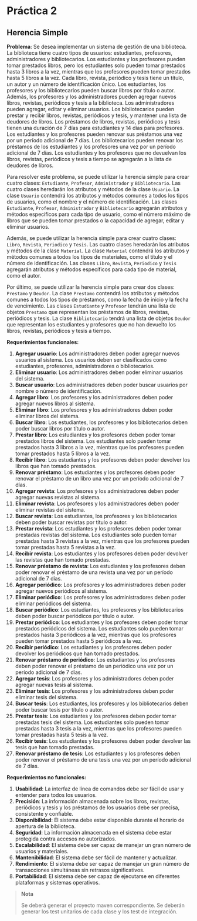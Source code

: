 # Práctica 2
## Herencia Simple

**Problema**: Se desea implementar un sistema de gestión de una biblioteca. La biblioteca tiene cuatro tipos de usuarios: estudiantes, profesores, administradores y bibliotecarios. Los estudiantes y los profesores pueden tomar prestados libros, pero los estudiantes solo pueden tomar prestados hasta 3 libros a la vez, mientras que los profesores pueden tomar prestados hasta 5 libros a la vez. Cada libro, revista, periódico y tesis tiene un título, un autor y un número de identificación único. Los estudiantes, los profesores y los bibliotecarios pueden buscar libros por título o autor. Además, los profesores y los administradores pueden agregar nuevos libros, revistas, periódicos y tesis a la biblioteca. Los administradores pueden agregar, editar y eliminar usuarios. Los bibliotecarios pueden prestar y recibir libros, revistas, periódicos y tesis, y mantener una lista de deudores de libros. Los préstamos de libros, revistas, periódicos y tesis tienen una duración de 7 días para estudiantes y 14 días para profesores. Los estudiantes y los profesores pueden renovar sus préstamos una vez por un período adicional de 7 días. Los bibliotecarios pueden renovar los préstamos de los estudiantes y los profesores una vez por un período adicional de 7 días. Los estudiantes y los profesores que no devuelvan los libros, revistas, periódicos y tesis a tiempo se agregarán a la lista de deudores de libros.

Para resolver este problema, se puede utilizar la herencia simple para crear cuatro clases: `Estudiante`, `Profesor`, `Administrador` y `Bibliotecario`. Las cuatro clases heredarán los atributos y métodos de la clase `Usuario`. La clase `Usuario` contendrá los atributos y métodos comunes a todos los tipos de usuarios, como el nombre y el número de identificación. Las clases `Estudiante`, `Profesor`, `Administrador` y `Bibliotecario` agregarán atributos y métodos específicos para cada tipo de usuario, como el número máximo de libros que se pueden tomar prestados o la capacidad de agregar, editar y eliminar usuarios.

Además, se puede utilizar la herencia simple para crear cuatro clases: `Libro`, `Revista`, `Periodico` y `Tesis`. Las cuatro clases heredarán los atributos y métodos de la clase `Material`. La clase `Material` contendrá los atributos y métodos comunes a todos los tipos de materiales, como el título y el número de identificación. Las clases `Libro`, `Revista`, `Periodico` y `Tesis` agregarán atributos y métodos específicos para cada tipo de material, como el autor.

Por último, se puede utilizar la herencia simple para crear dos clases: `Prestamo` y `Deudor`. La clase `Prestamo` contendrá los atributos y métodos comunes a todos los tipos de préstamos, como la fecha de inicio y la fecha de vencimiento. Las clases `Estudiante` y `Profesor` tendrán una lista de objetos `Prestamo` que representan los préstamos de libros, revistas, periódicos y tesis. La clase `Bibliotecario` tendrá una lista de objetos `Deudor` que representan los estudiantes y profesores que no han devuelto los libros, revistas, periódicos y tesis a tiempo.

**Requerimientos funcionales:**

1. **Agregar usuario**: Los administradores deben poder agregar nuevos usuarios al sistema. Los usuarios deben ser clasificados como estudiantes, profesores, administradores o bibliotecarios.
2. **Eliminar usuario**: Los administradores deben poder eliminar usuarios del sistema.
3. **Buscar usuario**: Los administradores deben poder buscar usuarios por nombre o número de identificación.
4. **Agregar libro**: Los profesores y los administradores deben poder agregar nuevos libros al sistema.
5. **Eliminar libro**: Los profesores y los administradores deben poder eliminar libros del sistema.
6. **Buscar libro**: Los estudiantes, los profesores y los bibliotecarios deben poder buscar libros por título o autor.
7. **Prestar libro**: Los estudiantes y los profesores deben poder tomar prestados libros del sistema. Los estudiantes solo pueden tomar prestados hasta 3 libros a la vez, mientras que los profesores pueden tomar prestados hasta 5 libros a la vez.
8. **Recibir libro**: Los estudiantes y los profesores deben poder devolver los libros que han tomado prestados.
9. **Renovar préstamo**: Los estudiantes y los profesores deben poder renovar el préstamo de un libro una vez por un período adicional de 7 días.
10. **Agregar revista**: Los profesores y los administradores deben poder agregar nuevas revistas al sistema.
11. **Eliminar revista**: Los profesores y los administradores deben poder eliminar revistas del sistema.
12. **Buscar revista**: Los estudiantes, los profesores y los bibliotecarios deben poder buscar revistas por título o autor.
13. **Prestar revista**: Los estudiantes y los profesores deben poder tomar prestadas revistas del sistema. Los estudiantes solo pueden tomar prestadas hasta 3 revistas a la vez, mientras que los profesores pueden tomar prestadas hasta 5 revistas a la vez.
14. **Recibir revista**: Los estudiantes y los profesores deben poder devolver las revistas que han tomado prestadas.
15. **Renovar préstamo de revista**: Los estudiantes y los profesores deben poder renovar el préstamo de una revista una vez por un período adicional de 7 días.
16. **Agregar periódico**: Los profesores y los administradores deben poder agregar nuevos periódicos al sistema.
17. **Eliminar periódico**: Los profesores y los administradores deben poder eliminar periódicos del sistema.
18. **Buscar periódico**: Los estudiantes, los profesores y los bibliotecarios deben poder buscar periódicos por título o autor.
19. **Prestar periódico**: Los estudiantes y los profesores deben poder tomar prestados periódicos del sistema. Los estudiantes solo pueden tomar prestados hasta 3 periódicos a la vez, mientras que los profesores pueden tomar prestados hasta 5 periódicos a la vez.
20. **Recibir periódico**: Los estudiantes y los profesores deben poder devolver los periódicos que han tomado prestados.
21. **Renovar préstamo de periódico**: Los estudiantes y los profesores deben poder renovar el préstamo de un periódico una vez por un período adicional de 7 días.
22. **Agregar tesis**: Los profesores y los administradores deben poder agregar nuevas tesis al sistema.
23. **Eliminar tesis**: Los profesores y los administradores deben poder eliminar tesis del sistema.
24. **Buscar tesis**: Los estudiantes, los profesores y los bibliotecarios deben poder buscar tesis por título o autor.
25. **Prestar tesis**: Los estudiantes y los profesores deben poder tomar prestadas tesis del sistema. Los estudiantes solo pueden tomar prestadas hasta 3 tesis a la vez, mientras que los profesores pueden tomar prestadas hasta 5 tesis a la vez.
26. **Recibir tesis**: Los estudiantes y los profesores deben poder devolver las tesis que han tomado prestadas.
27. **Renovar préstamo de tesis**: Los estudiantes y los profesores deben poder renovar el préstamo de una tesis una vez por un período adicional de 7 días.

**Requerimientos no funcionales:**

1. **Usabilidad**: La interfaz de línea de comandos debe ser fácil de usar y entender para todos los usuarios.
2. **Precisión**: La información almacenada sobre los libros, revistas, periódicos y tesis y los préstamos de los usuarios debe ser precisa, consistente y confiable.
3. **Disponibilidad**: El sistema debe estar disponible durante el horario de apertura de la biblioteca.
4. **Seguridad**: La información almacenada en el sistema debe estar protegida contra accesos no autorizados.
5. **Escalabilidad**: El sistema debe ser capaz de manejar un gran número de usuarios y materiales.
6. **Mantenibilidad**: El sistema debe ser fácil de mantener y actualizar.
7. **Rendimiento**: El sistema debe ser capaz de manejar un gran número de transacciones simultáneas sin retrasos significativos.
8. **Portabilidad**: El sistema debe ser capaz de ejecutarse en diferentes plataformas y sistemas operativos.


  > **Nota**
  >
  > Se deberá generar el proyecto maven correspondiente. Se deberán generar los test unitarios de cada clase y los test de integración.

